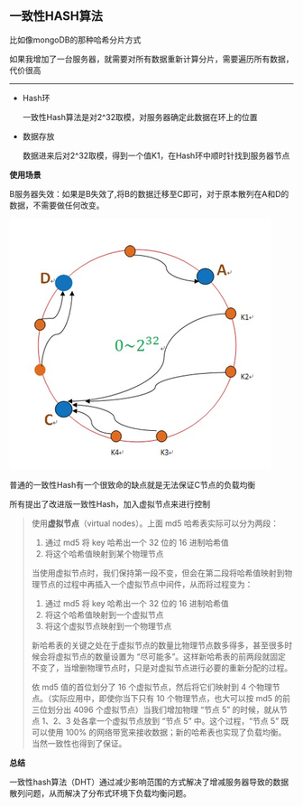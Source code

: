 ## 一致性HASH算法

比如像mongoDB的那种哈希分片方式

如果我增加了一台服务器，就需要对所有数据重新计算分片，需要遍历所有数据，代价很高

----

- Hash环

  一致性Hash算法是对2^32取模，对服务器确定此数据在环上的位置

- 数据存放

  数据进来后对2^32取模，得到一个值K1，在Hash环中顺时针找到服务器节点

**使用场景**

B服务器失效：如果是B失效了,将B的数据迁移至C即可，对于原本散列在A和D的数据，不需要做任何改变。

![hash_ring](../../image/hash_ring.png)

普通的一致性Hash有一个很致命的缺点就是无法保证C节点的负载均衡

所有提出了改进版一致性Hash，加入虚拟节点来进行控制

>使用**虚拟节点**（virtual nodes）。上面 md5 哈希表实际可以分为两段：
>
>1. 通过 md5 将 key 哈希出一个 32 位的 16 进制哈希值
>2. 将这个哈希值映射到某个物理节点
>
>当使用虚拟节点时，我们保持第一段不变，但会在第二段将哈希值映射到物理节点的过程中再插入一个虚拟节点中间件，从而将过程变为：
>
>1. 通过 md5 将 key 哈希出一个 32 位的 16 进制哈希值
>2. 将这个哈希值映射到一个虚拟节点
>3. 将这个虚拟节点映射到一个物理节点
>
>新哈希表的关键之处在于虚拟节点的数量比物理节点数多得多，甚至很多时候会将虚拟节点的数量设置为 “尽可能多”。这样新哈希表的前两段就固定不变了，当增删物理节点时，只是对虚拟节点进行必要的重新分配的过程。
>
>依 md5 值的首位划分了 16 个虚拟节点，然后将它们映射到 4 个物理节点。（实际应用中，即使你当下只有 10 个物理节点，也大可以按 md5 的前三位划分出 4096 个虚拟节点）当我们增加物理 “节点 5” 的时候，就从节点 1、2、3 处各拿一个虚拟节点放到 “节点 5” 中。这个过程，“节点 5” 既可以使用 100% 的网络带宽来接收数据；新的哈希表也实现了负载均衡。当然一致性也得到了保证。

**总结**

一致性hash算法（DHT）通过减少影响范围的方式解决了增减服务器导致的数据散列问题，从而解决了分布式环境下负载均衡问题。